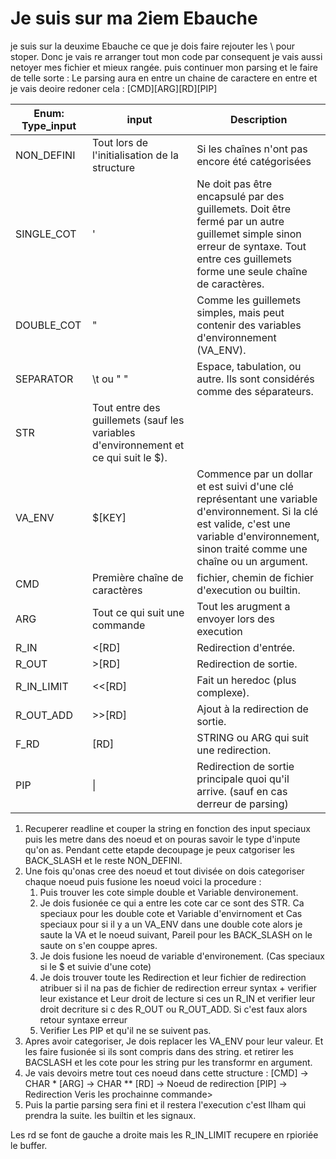 # Je suis sur ma 2iem Ebauche

je suis sur la deuxime Ebauche ce que je dois faire rejouter les \\ pour stoper.
Donc je vais re arranger tout mon code par consequent je vais aussi netoyer mes fichier et mieux rangée.
puis continuer mon parsing et le faire de telle sorte :
Le parsing aura en entre un chaine de caractere en entre et je vais deoire redoner cela :
[CMD][ARG][RD][PIP]

| Enum: Type_input | input |Description |
|------------------|---------|-------------|
| NON_DEFINI | Tout lors de l'initialisation de la structure | Si les chaînes n'ont pas encore été catégorisées |
| SINGLE_COT | ' | Ne doit pas être encapsulé par des guillemets. Doit être fermé par un autre guillemet simple sinon erreur de syntaxe. Tout entre ces guillemets forme une seule chaîne de caractères. |
| DOUBLE_COT | " | Comme les guillemets simples, mais peut contenir des variables d'environnement (VA_ENV). |
| SEPARATOR | \t ou " " | Espace, tabulation, ou autre. Ils sont considérés comme des séparateurs. |
| STR | Tout entre des guillemets (sauf les variables d'environnement et ce qui suit le $). |
| VA_ENV | $[KEY] | Commence par un dollar et est suivi d'une clé représentant une variable d'environnement. Si la clé est valide, c'est une variable d'environnement, sinon traité comme une chaîne ou un argument. |
| CMD | Première chaîne de caractères | fichier, chemin de fichier d'execution ou builtin. |
| ARG | Tout ce qui suit une commande | Tout les arugment a envoyer lors des execution |
| R_IN | <[RD] | Redirection d'entrée. |
| R_OUT | >[RD] | Redirection de sortie. |
| R_IN_LIMIT | <<[RD] | Fait un heredoc (plus complexe). |
| R_OUT_ADD | >>[RD] | Ajout à la redirection de sortie. |
| F_RD | [RD] | STRING ou ARG qui suit une redirection. |
| PIP | \| |Redirection de sortie principale quoi qu'il arrive. (sauf en cas derreur de parsing)|

1. Recuperer readline et couper la string en fonction des input speciaux puis les metre dans des noeud et on pouras savoir le type d'inpute qu'on as.
Pendant cette etapde decoupage je peux catgoriser les BACK_SLASH et le reste NON_DEFINI.
1. Une fois qu'onas cree des noeud et tout divisée on dois categoriser chaque noeud puis fusione les noeud voici la procedure :
   1. Puis trouver les cote simple double et Variable denvironement.
   2. Je dois fusionée ce qui a entre les cote car ce sont des STR.
   Ca speciaux pour les double cote et Variable d'envirnoment et 
   Cas speciaux pour si il y a un VA_ENV dans une double cote alors je saute la VA et le noeud suivant, Pareil pour les BACK_SLASH on le saute on s'en couppe apres.
   3. Je dois fusione les noeud de variable d'environement. (Cas speciaux si le $ et suivie d'une cote)
   4. Je dois trouver toute les Redirection et leur fichier de redirection atribuer si il na pas de fichier de redirection erreur syntax + verifier leur existance et Leur droit de lecture si ces un R_IN et verifier leur droit decriture si c des R_OUT ou R_OUT_ADD. Si c'est faux alors retour syntaxe erreur
   5. Verifier Les PIP et qu'il ne se suivent pas.
2. Apres avoir categoriser, Je dois replacer les VA_ENV pour leur valeur. Et les faire fusionée si ils sont compris dans des string. et retirer les BACSLASH et les cote pour les string pur les transformr en argument.
3. Je vais devoirs metre tout ces noeud dans cette structure :
[CMD] -> CHAR *
[ARG] -> CHAR **
[RD] -> Noeud de redirection
[PIP] -> Redirection Veris les prochainne commande>
4. Puis la partie parsing sera fini et il restera l'execution c'est Ilham qui prendra la suite.
les builtin et les signaux.

Les rd se font de gauche a droite mais les R_IN_LIMIT recupere en rpioriée le buffer.